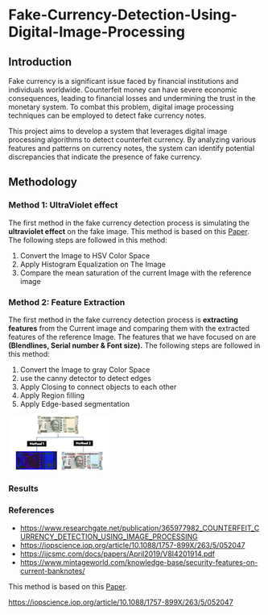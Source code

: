 # Fake-Currency-Detection-Using-Digital-Image-Processing

## Introduction
Fake currency is a significant issue faced by financial institutions and individuals worldwide. Counterfeit money can have severe economic consequences, leading to financial losses and undermining the trust in the monetary system. To combat this problem, digital image processing techniques can be employed to detect fake currency notes.

This project aims to develop a system that leverages digital image processing algorithms to detect counterfeit currency. By analyzing various features and patterns on currency notes, the system can identify potential discrepancies that indicate the presence of fake currency.

## Methodology
### Method 1: UltraViolet effect
The first method in the fake currency detection process is simulating the **ultraviolet effect** on the fake image. 
This method is based on this [Paper](https://www.researchgate.net/publication/365977982_COUNTERFEIT_CURRENCY_DETECTION_USING_IMAGE_PROCESSING).
The following steps are followed in this method:

1. Convert the Image to HSV Color Space
2. Apply Histogram Equalization on The Image
3. Compare the mean saturation of the current Image with the reference image


### Method 2: Feature Extraction
The first method in the fake currency detection process is **extracting features** from the Current image and comparing them with the extracted features of the reference Image.
The features that we have focused on are **(Blendlines, Serial number & Font size).**
The following steps are followed in this method:

1. Convert the Image to gray Color Space
2. use the canny detector to detect edges
3. Apply Closing to connect objects to each other
4. Apply Region filling
5. Apply Edge-based segmentation
<img src="xyyz.JPG" alt="Image" width="200px" height="auto">

### Results



### References
- https://www.researchgate.net/publication/365977982_COUNTERFEIT_CURRENCY_DETECTION_USING_IMAGE_PROCESSING
- https://iopscience.iop.org/article/10.1088/1757-899X/263/5/052047
- https://ijcsmc.com/docs/papers/April2019/V8I4201914.pdf
- https://www.mintageworld.com/knowledge-base/security-features-on-current-banknotes/







This method is based on this [Paper](https://www.researchgate.net/publication/365977982_COUNTERFEIT_CURRENCY_DETECTION_USING_IMAGE_PROCESSING).

https://iopscience.iop.org/article/10.1088/1757-899X/263/5/052047
